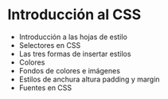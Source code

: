 # Introducción al CSS

* Introducción a las hojas de estilo
* Selectores en CSS
* Las tres formas de insertar estilos
* Colores
* Fondos de colores e imágenes
* Estilos de anchura altura padding y margin
* Fuentes en CSS
